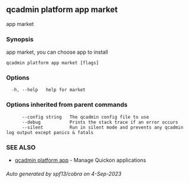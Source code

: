 ## qcadmin platform app market

app market

### Synopsis

app market, you can choose app to install

```
qcadmin platform app market [flags]
```

### Options

```
  -h, --help   help for market
```

### Options inherited from parent commands

```
      --config string   The qcadmin config file to use
      --debug           Prints the stack trace if an error occurs
      --silent          Run in silent mode and prevents any qcadmin log output except panics & fatals
```

### SEE ALSO

* [qcadmin platform app](qcadmin_platform_app.md)	 - Manage Quickon applications

###### Auto generated by spf13/cobra on 4-Sep-2023
